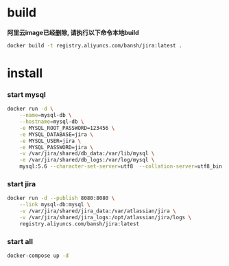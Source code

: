# build
**阿里云image已经删除, 请执行以下命令本地build**

```bash
docker build -t registry.aliyuncs.com/bansh/jira:latest .
```

# install

### start mysql

```bash
docker run -d \
    --name=mysql-db \
    --hostname=mysql-db \
    -e MYSQL_ROOT_PASSWORD=123456 \
    -e MYSQL_DATABASE=jira \
    -e MYSQL_USER=jira \
    -e MYSQL_PASSWORD=jira \
    -v /var/jira/shared/db_data:/var/lib/mysql \
    -e /var/jira/shared/db_logs:/var/log/mysql \
    mysql:5.6 --character-set-server=utf8  --collation-server=utf8_bin
```

### start jira

```bash
docker run -d --publish 8080:8080 \
    --link mysql-db:mysql \
    -v /var/jira/shared/jira_data:/var/atlassian/jira \
    -v /var/jira/shared/jira_logs:/opt/atlassian/jira/logs \
    registry.aliyuncs.com/bansh/jira:latest
```

### start all

```bash
docker-compose up -d
```